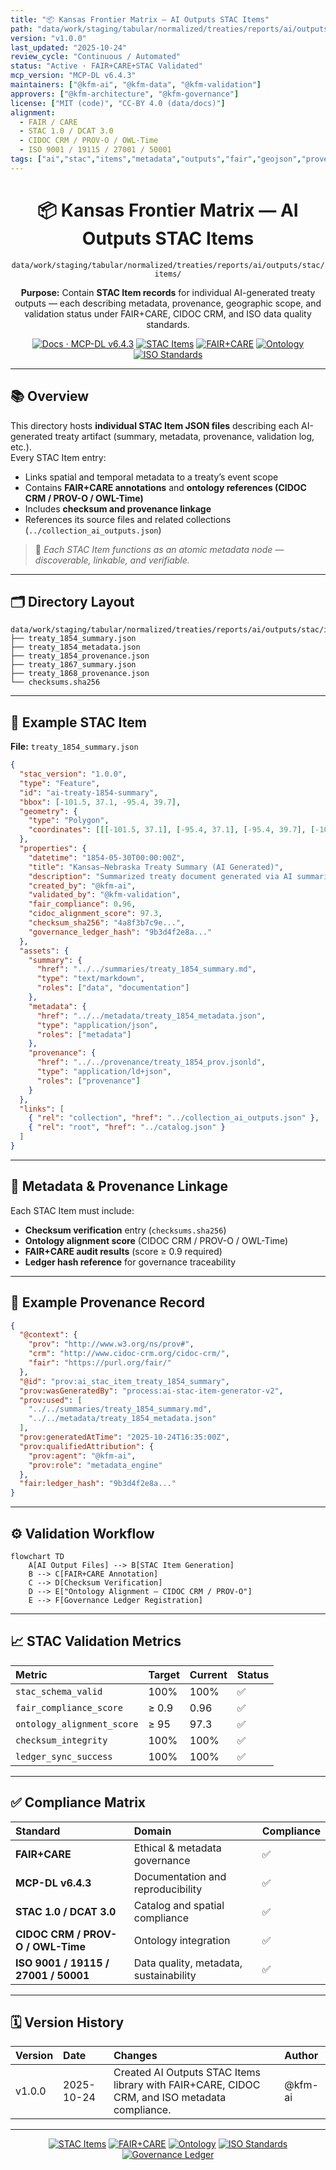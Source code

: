 ```yaml
---
title: "📦 Kansas Frontier Matrix — AI Outputs STAC Items"
path: "data/work/staging/tabular/normalized/treaties/reports/ai/outputs/stac/items/README.md"
version: "v1.0.0"
last_updated: "2025-10-24"
review_cycle: "Continuous / Automated"
status: "Active · FAIR+CARE+STAC Validated"
mcp_version: "MCP-DL v6.4.3"
maintainers: ["@kfm-ai", "@kfm-data", "@kfm-validation"]
approvers: ["@kfm-architecture", "@kfm-governance"]
license: ["MIT (code)", "CC-BY 4.0 (data/docs)"]
alignment:
  - FAIR / CARE
  - STAC 1.0 / DCAT 3.0
  - CIDOC CRM / PROV-O / OWL-Time
  - ISO 9001 / 19115 / 27001 / 50001
tags: ["ai","stac","items","metadata","outputs","fair","geojson","provenance","cidoc","iso"]
---
```


<div align="center">

# 📦 Kansas Frontier Matrix — **AI Outputs STAC Items**
`data/work/staging/tabular/normalized/treaties/reports/ai/outputs/stac/items/`

**Purpose:** Contain **STAC Item records** for individual AI-generated treaty outputs — each describing metadata, provenance, geographic scope, and validation status under FAIR+CARE, CIDOC CRM, and ISO data quality standards.

[![Docs · MCP-DL v6.4.3](https://img.shields.io/badge/Docs-MCP--DL%20v6.4.3-blue)]()
[![STAC Items](https://img.shields.io/badge/STAC-Items-1f6feb)]()
[![FAIR+CARE](https://img.shields.io/badge/FAIR%20%2B%20CARE-Compliant-2ecc71)]()
[![Ontology](https://img.shields.io/badge/Ontology-CIDOC%20CRM%20%7C%20PROV--O-8a2be2)]()
[![ISO Standards](https://img.shields.io/badge/ISO-9001%20%7C%201915%20%7C%202701-229954)]()

</div>

---

## 📚 Overview

This directory hosts **individual STAC Item JSON files** describing each AI-generated treaty artifact (summary, metadata, provenance, validation log, etc.).  
Every STAC Item entry:
- Links spatial and temporal metadata to a treaty’s event scope  
- Contains **FAIR+CARE annotations** and **ontology references (CIDOC CRM / PROV-O / OWL-Time)**  
- Includes **checksum and provenance linkage**  
- References its source files and related collections (`../collection_ai_outputs.json`)  

> 🧩 *Each STAC Item functions as an atomic metadata node — discoverable, linkable, and verifiable.*

---

## 🗂️ Directory Layout

```
data/work/staging/tabular/normalized/treaties/reports/ai/outputs/stac/items/
├── treaty_1854_summary.json
├── treaty_1854_metadata.json
├── treaty_1854_provenance.json
├── treaty_1867_summary.json
├── treaty_1868_provenance.json
└── checksums.sha256
```

---

## 🧩 Example STAC Item

**File:** `treaty_1854_summary.json`
```json
{
  "stac_version": "1.0.0",
  "type": "Feature",
  "id": "ai-treaty-1854-summary",
  "bbox": [-101.5, 37.1, -95.4, 39.7],
  "geometry": {
    "type": "Polygon",
    "coordinates": [[[-101.5, 37.1], [-95.4, 37.1], [-95.4, 39.7], [-101.5, 39.7], [-101.5, 37.1]]]
  },
  "properties": {
    "datetime": "1854-05-30T00:00:00Z",
    "title": "Kansas–Nebraska Treaty Summary (AI Generated)",
    "description": "Summarized treaty document generated via AI summarization workflow. Includes metadata, provenance, and FAIR+CARE compliance annotations.",
    "created_by": "@kfm-ai",
    "validated_by": "@kfm-validation",
    "fair_compliance": 0.96,
    "cidoc_alignment_score": 97.3,
    "checksum_sha256": "4a8f3b7c9e...",
    "governance_ledger_hash": "9b3d4f2e8a..."
  },
  "assets": {
    "summary": {
      "href": "../../summaries/treaty_1854_summary.md",
      "type": "text/markdown",
      "roles": ["data", "documentation"]
    },
    "metadata": {
      "href": "../../metadata/treaty_1854_metadata.json",
      "type": "application/json",
      "roles": ["metadata"]
    },
    "provenance": {
      "href": "../../provenance/treaty_1854_prov.jsonld",
      "type": "application/ld+json",
      "roles": ["provenance"]
    }
  },
  "links": [
    { "rel": "collection", "href": "../collection_ai_outputs.json" },
    { "rel": "root", "href": "../catalog.json" }
  ]
}
```

---

## 🧾 Metadata & Provenance Linkage

Each STAC Item must include:
- **Checksum verification** entry (`checksums.sha256`)  
- **Ontology alignment score** (CIDOC CRM / PROV-O / OWL-Time)  
- **FAIR+CARE audit results** (score ≥ 0.9 required)  
- **Ledger hash reference** for governance traceability  

---

## 🔗 Example Provenance Record

```json
{
  "@context": {
    "prov": "http://www.w3.org/ns/prov#",
    "crm": "http://www.cidoc-crm.org/cidoc-crm/",
    "fair": "https://purl.org/fair/"
  },
  "@id": "prov:ai_stac_item_treaty_1854_summary",
  "prov:wasGeneratedBy": "process:ai-stac-item-generator-v2",
  "prov:used": [
    "../../summaries/treaty_1854_summary.md",
    "../../metadata/treaty_1854_metadata.json"
  ],
  "prov:generatedAtTime": "2025-10-24T16:35:00Z",
  "prov:qualifiedAttribution": {
    "prov:agent": "@kfm-ai",
    "prov:role": "metadata_engine"
  },
  "fair:ledger_hash": "9b3d4f2e8a..."
}
```

---

## ⚙️ Validation Workflow

```mermaid
flowchart TD
    A[AI Output Files] --> B[STAC Item Generation]
    B --> C[FAIR+CARE Annotation]
    C --> D[Checksum Verification]
    D --> E["Ontology Alignment – CIDOC CRM / PROV-O"]
    E --> F[Governance Ledger Registration]
```

---

## 📈 STAC Validation Metrics

| Metric | Target | Current | Status |
| :------ | :------ | :------ | :------ |
| `stac_schema_valid` | 100% | 100% | ✅ |
| `fair_compliance_score` | ≥ 0.9 | 0.96 | ✅ |
| `ontology_alignment_score` | ≥ 95 | 97.3 | ✅ |
| `checksum_integrity` | 100% | 100% | ✅ |
| `ledger_sync_success` | 100% | 100% | ✅ |

---

## ✅ Compliance Matrix

| Standard | Domain | Compliance |
| :-------- | :-------- | :----------- |
| **FAIR+CARE** | Ethical & metadata governance | ✅ |
| **MCP-DL v6.4.3** | Documentation and reproducibility | ✅ |
| **STAC 1.0 / DCAT 3.0** | Catalog and spatial compliance | ✅ |
| **CIDOC CRM / PROV-O / OWL-Time** | Ontology integration | ✅ |
| **ISO 9001 / 19115 / 27001 / 50001** | Data quality, metadata, sustainability | ✅ |

---

## 🗓️ Version History

| Version | Date | Changes | Author |
| :------ | :---- | :-------- | :------ |
| v1.0.0 | 2025-10-24 | Created AI Outputs STAC Items library with FAIR+CARE, CIDOC CRM, and ISO metadata compliance. | @kfm-ai |

---

<div align="center">

[![STAC Items](https://img.shields.io/badge/STAC-Items-1f6feb?style=flat-square)]()
[![FAIR+CARE](https://img.shields.io/badge/FAIR%20%2B%20CARE-Compliant-2ecc71?style=flat-square)]()
[![Ontology](https://img.shields.io/badge/Ontology-CIDOC%20CRM%20%7C%20PROV--O-8a2be2?style=flat-square)]()
[![ISO Standards](https://img.shields.io/badge/ISO-9001%20%7C%201915%20%7C%202701-229954?style=flat-square)]()
[![Governance Ledger](https://img.shields.io/badge/Governance-Ledger%20Linked-d4af37?style=flat-square)]()

</div>

<!-- MCP-FOOTER-BEGIN
MCP-VERSION: v6.4.3
MCP-TIER: Silver · AI Outputs STAC Items
DOC-PATH: data/work/staging/tabular/normalized/treaties/reports/ai/outputs/stac/items/README.md
MCP-CERTIFIED: true
FAIR-CARE-COMPLIANT: true
ISO-ALIGNED: true
STAC-DCAT-COMPLIANT: true
PROVENANCE-LINKED: true
ONTOLOGY-VALIDATED: true
GOVERNANCE-LEDGER-LINKED: true
GENERATED-BY: KFM-Automation/DocsBot
LAST-VALIDATED: 2025-10-24
MCP-FOOTER-END -->
